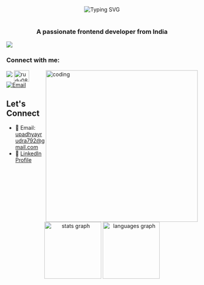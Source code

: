 <div align="center">
  <img src="https://readme-typing-svg.demolab.com?font=Fira+Code&size=28&duration=3000&pause=1000&color=6F8EE8&center=true&vCenter=true&width=800&lines=Hey+there%2C+I'm+Rudra+Upadhyay+%F0%9F%91%8B;Full+Stack+Developer" alt="Typing SVG" />
</div>
<br/>
<h3 align="center">A passionate frontend developer from India</h3>
<div align="left">
  <img src="https://visitor-badge.laobi.icu/badge?page_id=rur.rur&left_color=lightslategrey&right_color=blue&left_text=Rudu0806"  />
</div>

###
<h3 align="left">Connect with me:</h3>
<img align="right" alt="coding" width="400" src="https://user-images.githubusercontent.com/74038190/229223263-cf2e4b07-2615-4f87-9c38-e37600f8381a.gif" > 
<p align="left"> <img src="https://komarev.com/ghpvc/?
<p align="left">
<a href="https://twitter.com/rudu0806" target="blank"><img align="center" src="https://raw.githubusercontent.com/rahuldkjain/github-profile-readme-generator/master/src/images/icons/Social/twitter.svg" alt="rudu0806" height="30" width="40" /></a>
  <a href="mailto:upadhyayrudra792@gmail.com">
    <img src="https://img.shields.io/badge/Email-808080?style=for-the-badge&logo=gmail&logoColor=white" alt="Email"/>
  </a>
</p>


## Let's Connect

- 📧 Email: upadhyayrudra792@gmail.com
- 💼 [LinkedIn Profile](https://www.linkedin.com/in/rudra-upadhyay-251746338?)
<div align="center">
  <img src="https://github-readme-stats.vercel.app/api?username=rudu0806_title=false&hide_rank=false&show_icons=true&include_all_commits=true&count_private=true&disable_animations=false&theme=dracula&locale=en&hide_border=false&order=1" height="150" alt="stats graph"  />
  <img src="https://github-readme-stats.vercel.app/api/top-langs?username=rudu0806=en&hide_title=false&layout=compact&card_width=320&langs_count=5&theme=dracula&hide_border=false&order=2" height="150" alt="languages graph"  />
</div>

###
